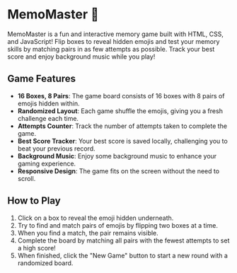 # MemoMaster 🎉
MemoMaster is a fun and interactive memory game built with HTML, CSS, and JavaScript! Flip boxes to reveal hidden emojis and test your memory skills by matching pairs in as few attempts as possible. Track your best score and enjoy background music while you play!

## Game Features
- **16 Boxes, 8 Pairs**: The game board consists of 16 boxes with 8 pairs of emojis hidden within.
- **Randomized Layout**: Each game shuffle the emojis, giving you a fresh challenge each time.
- **Attempts Counter**: Track the number of attempts taken to complete the game.
- **Best Score Tracker**: Your best score is saved locally, challenging you to beat your previous record.
- **Background Music**: Enjoy some background music to enhance your gaming experience.
- **Responsive Design**: The game fits on the screen without the need to scroll.

## How to Play
1. Click on a box to reveal the emoji hidden underneath.
2. Try to find and match pairs of emojis by flipping two boxes at a time.
3. When you find a match, the pair remains visible.
4. Complete the board by matching all pairs with the fewest attempts to set a high score!
5. When finished, click the "New Game" button to start a new round with a randomized board.

